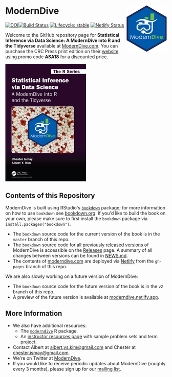 # ModernDive <img src="images/logos/hex_blue_text.png" align="right" width=125 />

[![DOI](https://zenodo.org/badge/66818484.svg)](https://zenodo.org/badge/latestdoi/66818484)[![Build Status](https://travis-ci.org/moderndive/moderndive_book.svg?branch=master)](https://travis-ci.org/moderndive/moderndive_book) [![Lifecycle: stable](https://img.shields.io/badge/lifecycle-stable-brightgreen.svg)](https://www.tidyverse.org/lifecycle/#stable) [![Netlify Status](https://api.netlify.app/api/v1/badges/10e04707-18d4-4081-9a9f-33d4cbaa1325/deploy-status)](https://app.netlify.app/sites/moderndive/deploys)

Welcome to the GitHub repository page for **Statistical Inference via Data Science: A ModernDive into R and the Tidyverse** available at [ModernDive.com](https://moderndive.com/).  You can purchase the CRC Press print edition on their [website](https://www.routledge.com/Statistical-Inference-via-Data-Science-A-ModernDive-into-R-and-the-Tidyverse/Ismay-Kim/p/book/9780367409821) using promo code **ASA18** for a discounted price.

<img src="images/logos/book_cover.png" width="50%"/>


## Contents of this Repository

ModernDive is built using RStudio's [`bookdown`](https://www.rstudio.com/resources/webinars/introducing-bookdown/) package; for more information on how to use `bookdown` see [bookdown.org](https://bookdown.org/). If you'd like to build the book on your own, please make sure to first install the `bookdown` package via `install.packages("bookdown")`.

* The `bookdown` source code for the current version of the book is in the `master` branch of this repo. 
* The `bookdown` source code for all [previously released versions](https://moderndive.com/index.html#about-book) of ModernDive is accessible on the [Releases](https://github.com/moderndive/moderndive_book/releases) page. A summary of all changes between versions can be found in [NEWS.md](https://github.com/moderndive/moderndive_book/blob/master/NEWS.md).
* The contents of [moderndive.com](https://moderndive.com/) are deployed via [Netlify](https://www.netlify.com/) from the `gh-pages` branch of this repo.

We are also slowly working on a future version of ModernDive:

* The `bookdown` source code for the future version of the book is in the `v2` branch of this repo.
* A preview of the future version is available at [moderndive.netlify.app](https://moderndive.netlify.app/).


## More Information

* We also have additional resources:
    + The [`moderndive`](https://moderndive.github.io/moderndive/) R package.
    + An [instructor resources page](http://moderndive.com/labs) with sample problem sets and term project.
* Contact Albert at [albert.ys.kim@gmail.com](mailto:albert.ys.kim@gmail.com) and Chester at [chester.ismay@gmail.com](mailto:chester.ismay@gmail.com).
* We're on Twitter at [ModernDive](https://twitter.com/ModernDive).
* If you would like to receive periodic updates about ModernDive (roughly every 3 months), please sign up for our [mailing list](http://eepurl.com/cBkItf).
